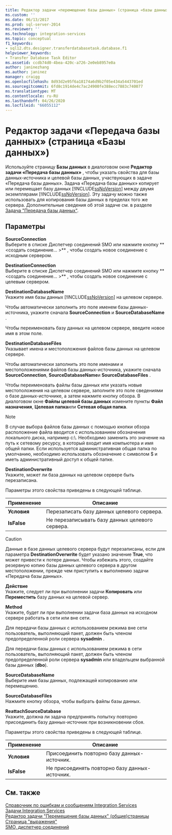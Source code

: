 ```yaml
---
title: Редактор задачи «перемещение базы данных» (страница «базы данных») | Документация Майкрософт
ms.custom: ''
ms.date: 06/13/2017
ms.prod: sql-server-2014
ms.reviewer: ''
ms.technology: integration-services
ms.topic: conceptual
f1_keywords:
- sql12.dts.designer.transferdatabasetask.database.f1
helpviewer_keywords:
- Transfer Database Task Editor
ms.assetid: ccdb74d0-4bea-420c-a726-2e0eb8957e0a
author: janinezhang
ms.author: janinez
manager: craigg
ms.openlocfilehash: 8d93d2e95f6a18174a6d9b2f05e434a5443701ed
ms.sourcegitcommit: 6fd8c1914de4c7ac24900fe388ecc7883c740077
ms.translationtype: MT
ms.contentlocale: ru-RU
ms.lasthandoff: 04/26/2020
ms.locfileid: "66055112"
---
```

# <a name="transfer-database-task-editor-databases-page"></a>Редактор задачи «Передача базы данных» (страница «Базы данных»)
  Используйте страницу **Базы данных** в диалоговом окне **Редактор задачи «Передача базы данных»** , чтобы указать свойства для базы данных-источника и целевой базы данных, участвующих в задаче «Передача базы данных». Задача «Передача базы данных» копирует или перемещает базу данных [!INCLUDE[ssNoVersion](../includes/ssnoversion-md.md)] между двумя экземплярами [!INCLUDE[ssNoVersion](../includes/ssnoversion-md.md)]. Эту задачу можно также использовать для копирования базы данных в пределах того же сервера. Дополнительные сведения об этой задаче см. в разделе [Задача "Передача базы данных"](control-flow/transfer-database-task.md).  
  
## <a name="options"></a>Параметры  
 **SourceConnection**  
 Выберите в списке Диспетчер соединений SMO или нажмите кнопку ** \<создать соединение... >** , чтобы создать новое соединение с исходным сервером.  
  
 **DestinationConnection**  
 Выберите в списке Диспетчер соединений SMO или нажмите кнопку ** \<создать соединение... >** , чтобы создать новое соединение с целевым сервером.  
  
 **DestinationDatabaseName**  
 Укажите имя базы данных [!INCLUDE[ssNoVersion](../includes/ssnoversion-md.md)] на целевом сервере.  
  
 Чтобы автоматически заполнить это поле именем базы данных-источника, укажите сначала **SourceConnection** и **SourceDatabaseName** .  
  
 Чтобы переименовать базу данных на целевом сервере, введите новое имя в этом поле.  
  
 **DestinationDatabaseFiles**  
 Указывает имена и местоположения файлов базы данных на целевом сервере.  
  
 Чтобы автоматически заполнить это поле именами и местоположениями файлов базы данных-источника, укажите сначала **SourceConnection**, **SourceDatabaseName**и **SourceDatabaseFiles** .  
  
 Чтобы переименовать файлы базы данных или указать новые местоположения на целевом сервере, заполните это поле сведениями о базе данных-источнике, а затем нажмите кнопку обзора. В диалоговом окне **Файлы целевой базы данных** измените пункты **Файл назначения**, **Целевая папка**или **Сетевая общая папка**.  
  
> [!NOTE]  
>  В случае выбора файлов базы данных с помощью кнопки обзора расположение файла вводится с использованием обозначения локального диска, например c:\\. Необходимо заменить это значение на путь к сетевому ресурсу, в который входит имя компьютера и имя общей папки. Если используется административная общая папка по умолчанию, необходимо использовать обозначение с символом $ и иметь административный доступ к общей папке.  
  
 **DestinationOverwrite**  
 Укажите, может ли база данных на целевом сервере быть перезаписана.  
  
 Параметры этого свойства приведены в следующей таблице.  
  
|Применение|Описание|  
|-----------|-----------------|  
|**Условия**|Перезаписать базу данных целевого сервера.|  
|**IsFalse**|Не перезаписывать базу данных целевого сервера.|  
  
> [!CAUTION]  
>  Данные в базе данных целевого сервера будут перезаписаны, если для параметра **DestinationOverwrite** будет указано значение **True**, что может привести к потере данных. Чтобы избежать этого, создайте резервную копию базы данных целевого сервера в другом местоположении, прежде чем приступить к выполнению задачи «Передача базы данных».  
  
 **Действие**  
 Укажите, следует ли при выполнении задачи **Копировать** или **Переместить** базу данных на целевой сервер.  
  
 **Method**  
 Укажите, будет ли при выполнении задачи база данных на исходном сервере работать в сети или вне сети.  
  
 Для передачи базы данных с использованием режима вне сети пользователь, выполняющий пакет, должен быть членом предопределенной роли сервера **sysadmin** .  
  
 Для передачи базы данных с использованием режима в сети пользователь, выполняющий пакет, должен быть членом предопределенной роли сервера **sysadmin** или владельцем выбранной базы данных (**dbo**).  
  
 **SourceDatabaseName**  
 Выберите имя базы данных, подлежащей копированию или перемещению.  
  
 **SourceDatabaseFiles**  
 Нажмите кнопку обзора, чтобы выбрать файлы базы данных.  
  
 **ReattachSourceDatabase**  
 Укажите, должна ли задача предпринять попытку повторно присоединить базу данных-источник при возникновении сбоя.  
  
 Параметры этого свойства приведены в следующей таблице.  
  
|Применение|Описание|  
|-----------|-----------------|  
|**Условия**|Присоединить повторно базу данных-источник.|  
|**IsFalse**|Не присоединять повторно базу данных-источник.|  
  
## <a name="see-also"></a>См. также  
 [Справочник по ошибкам и сообщениям Integration Services](../../2014/integration-services/integration-services-error-and-message-reference.md)   
 [Задачи Integration Services](control-flow/integration-services-tasks.md)   
 [Редактор задачи "Перемещение базы данных" &#40;общие&#41;страницы](general-page-of-integration-services-designers-options.md)   
 [Страница "выражения"](expressions/expressions-page.md)   
 [SMO, диспетчер соединений](connection-manager/smo-connection-manager.md)  
  
  
